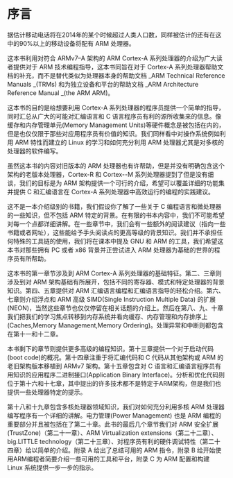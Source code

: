 # 序言

据估计移动电话将在2014年的某个时候超过人类人口数，同样被估计的还有在这中的90%以上的移动设备将配有 ARM 处理器。

这本书利用对符合 ARMv7–A 架构的 ARM Cortex-A 系列处理器的介绍为广大读者提供对于 ARM 技术编程指导，这本书同旨在对于 Cortex-A 系列处理器帮助文档的补充，而不是替代类似为处理器本身的帮助文档 _ARM Technical Reference Manuals _\(TRMs\) 和为独立设备和平台的帮助文档 _ARM Architecture Reference Manual _\(the ARM ARM\)。

这本书的目的是给想要利用 Cortex-A 系列处理器的程序员提供一个简单的指导，同时汇总从广大的可能对汇编语言和 C 语言程序员有利的源所收集来的信息。像缓存和内存管理单元\(Memory Management Units\)等硬件概念是被包括在内的，但是也仅仅限于那些对应用程序员有价值的知识。我们同样看中对操作系统例如利用 ARM 特性而建立的 Linux 的学习和如何充分利用 ARM 处理器尤其是对多核的处理器的软件编写。

虽然这本书的内容对旧版本的 ARM 处理器也有许帮助，但是并没有明确包含这个架构的老版本处理器，Cortex-R 和 Cortex--M 系列处理器提到了但是没有细谈，我们的目标是为 ARM 架构提供一个可行的介绍，希望可以覆盖详细的功能集并提供 C 和汇编语言在 Cortex-A 系列处理器中高效运行的编程的实践建议。

这不是一本介绍级别的书籍，我们假设你了解了一些关于 C 编程语言和微处理器的一些知识，但不包括 ARM 特定的背景。在有限的书本内容中，我们不可能希望对每一个点都详细讲解。在一些章节中，我们会有一些额外的阅读建议（指向一些书籍或者网址），这些能给予手头阅读点的更高等级的背景知识。我们并不承担任何特殊的工具链的使用，我们将在课本中提及 GNU 和 ARM 的工具，我们希望这本书对那些拥有 PC 或者 x86 背景并正尝试进入 ARM 处理器为基础的世界的程序员有所帮助。

这本书的第一章节涉及到 ARM Cortex-A 系列处理器的基础特征。第二、三章则涉及到对 ARM 架构基础有所展开，包括不同的寄存器、模式和特定处理器的背景知识。第四、五章提供对 ARM 汇编语言编程和汇编语言指导的轻松介绍。第六、七章则介绍浮点和 ARM 高级 SIMD\(Single Instruction Multiple Data\) 的扩展\(NEON\)，当然这些章节也仅仅停留在相关话题的介绍上。然后在第八、九、十章我们把我们的学习焦点转移到内存系统并看向缓存、内存管理和内存排序上\(Caches,Memory Management,Memory Ordering\)。处理异常和中断则都包含在第十一和十二章。

本书剩下的章节则提供更多高级的编程知识。第十三章提供一个对于启动代码\(boot code\)的概况。第十四章注重于将汇编代码和 C 代码从其他架构或 ARM 的老旧架构版本移植到 ARMv7 架构。第十五章包含对 C 语言和汇编语言程序员有用知识的应用程序二进制接口\(Application Binary Interface\)。分析和优化代码则位于第十六和十七章，其中提出的许多技术都不是特定于ARM架构，但是我们也提供一些处理器特定的提示。

第十八和十九章包含多核处理器领域知识，我们对如何充分利用多核 ARM 处理器编写程序有一个详细的讲解。电力管理\(Power Management\) 也是 ARM 编程的重要部分并且被包括在了第二十章。此书的最后几个章节我们对 ARM 安全扩展\(TrustZone\)（第二十一章）、ARM Virtualization extensions（第二十二章）、big.LITTLE technology（第二十三章）、对程序员有利的硬件调试特性（第二十四章）给以简单的介绍。附录 A 给出了总结可用的 ARM 指令，附录 B 给开始使用ARM编程者简要介绍一些可用的工具和平台，附录 C 为 ARM 配置和构建 Linux 系统提供一步一步的指示。

